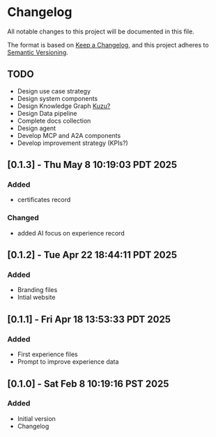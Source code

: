 <!-- markdownlint-disable MD024 -->
# Changelog

All notable changes to this project will be documented in this file.

The format is based on [Keep a Changelog](https://keepachangelog.com/en/1.0.0/),
and this project adheres to [Semantic Versioning](https://semver.org/spec/v2.0.0.html).

## TODO

- Design use case strategy
- Design system components
- Design Knowledge Graph [Kuzu?](https://kuzudb.com/)
- Design Data pipeline
- Complete docs collection
- Design agent
- Develop MCP and A2A components
- Develop improvement strategy (KPIs?)


## [0.1.3] - Thu May  8 10:19:03 PDT 2025

### Added

- certificates record

### Changed

- added AI focus on experience record

## [0.1.2] - Tue Apr 22 18:44:11 PDT 2025

### Added

- Branding files
- Intial website

## [0.1.1] - Fri Apr 18 13:53:33 PDT 2025

### Added

- First experience files
- Prompt to improve experience data


## [0.1.0] - Sat Feb  8 10:19:16 PST 2025

### Added

- Initial version
- Changelog

